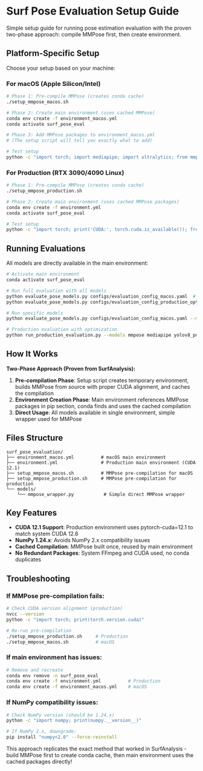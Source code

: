 # Surf Pose Evaluation Setup Guide

Simple setup guide for running pose estimation evaluation with the proven two-phase approach: compile MMPose first, then create environment.

## Platform-Specific Setup

Choose your setup based on your machine:

### For macOS (Apple Silicon/Intel)

```bash
# Phase 1: Pre-compile MMPose (creates conda cache)
./setup_mmpose_macos.sh

# Phase 2: Create main environment (uses cached MMPose)
conda env create -f environment_macos.yml
conda activate surf_pose_eval

# Phase 3: Add MMPose packages to environment_macos.yml
# (The setup script will tell you exactly what to add)

# Test setup
python -c "import torch; import mediapipe; import ultralytics; from mmpose.apis import MMPoseInferencer; print('All models ready!')"
```

### For Production (RTX 3090/4090 Linux)

```bash
# Phase 1: Pre-compile MMPose (creates conda cache)
./setup_mmpose_production.sh

# Phase 2: Create main environment (uses cached MMPose packages)
conda env create -f environment.yml
conda activate surf_pose_eval

# Test setup
python -c "import torch; print('CUDA:', torch.cuda.is_available()); from mmpose.apis import MMPoseInferencer; print('MMPose ready!')"
```

## Running Evaluations

All models are directly available in the main environment:

```bash
# Activate main environment
conda activate surf_pose_eval

# Run full evaluation with all models
python evaluate_pose_models.py configs/evaluation_config_macos.yaml  # macOS
python evaluate_pose_models.py configs/evaluation_config_production_optuna.yaml  # Production

# Run specific models
python evaluate_pose_models.py configs/evaluation_config_macos.yaml --models mediapipe yolov8_pose mmpose

# Production evaluation with optimization
python run_production_evaluation.py --models mmpose mediapipe yolov8_pose
```

## How It Works

**Two-Phase Approach (Proven from SurfAnalysis):**

1. **Pre-compilation Phase**: Setup script creates temporary environment, builds MMPose from source with proper CUDA alignment, and caches the compilation
2. **Environment Creation Phase**: Main environment references MMPose packages in pip section, conda finds and uses the cached compilation
3. **Direct Usage**: All models available in single environment, simple wrapper used for MMPose

## Files Structure

```
surf_pose_evaluation/
├── environment_macos.yml          # macOS main environment
├── environment.yml                # Production main environment (CUDA 12.1)
├── setup_mmpose_macos.sh          # MMPose pre-compilation for macOS
├── setup_mmpose_production.sh     # MMPose pre-compilation for production
└── models/
    └── mmpose_wrapper.py           # Simple direct MMPose wrapper
```

## Key Features

- **CUDA 12.1 Support**: Production environment uses pytorch-cuda=12.1 to match system CUDA 12.6
- **NumPy 1.24.x**: Avoids NumPy 2.x compatibility issues
- **Cached Compilation**: MMPose built once, reused by main environment
- **No Redundant Packages**: System FFmpeg and CUDA used, no conda duplicates

## Troubleshooting

### If MMPose pre-compilation fails:

```bash
# Check CUDA version alignment (production)
nvcc --version
python -c "import torch; print(torch.version.cuda)"

# Re-run pre-compilation
./setup_mmpose_production.sh     # Production
./setup_mmpose_macos.sh          # macOS
```

### If main environment has issues:

```bash
# Remove and recreate
conda env remove -n surf_pose_eval
conda env create -f environment.yml          # Production
conda env create -f environment_macos.yml    # macOS
```

### If NumPy compatibility issues:

```bash
# Check NumPy version (should be 1.24.x)
python -c "import numpy; print(numpy.__version__)"

# If NumPy 2.x, downgrade:
pip install "numpy<2.0" --force-reinstall
```

This approach replicates the exact method that worked in SurfAnalysis - build MMPose first to create conda cache, then main environment uses the cached packages directly!
